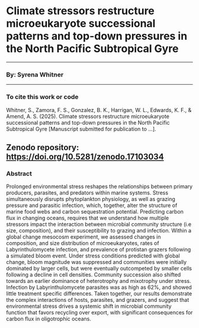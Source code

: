 # Climate stressors restructure microeukaryote successional patterns and top-down pressures in the North Pacific Subtropical Gyre
---
### By: Syrena Whitner 
--- 
### To cite this work or code 
Whitner, S., Zamora, F. S., Gonzalez, B. K., Harrigan, W. L., Edwards, K. F., & Amend, A. S. (2025). Climate stressors restructure microeukaryote successional patterns and top-down pressures in the North Pacific Subtropical Gyre [Manuscript submitted for publication to ...].

Zenodo repository: https://doi.org/10.5281/zenodo.17103034
--- 
### Abstract
Prolonged environmental stress reshapes the relationships between primary producers, parasites, and predators within marine systems. Stress simultaneously disrupts phytoplankton physiology, as well as grazing pressure and parasitic infection, which, together, alter the structure of marine food webs and carbon sequestration potential. Predicting carbon flux in changing oceans, requires that we understand how multiple stressors impact the interaction between microbial community structure (i.e size, composition), and their susceptibility to grazing and infection. Within  a global change mesocosm experiment, we assessed changes in composition, and size distribution of  microeukaryotes, rates of Labyrinthulomycete infection, and prevalence of protistan grazers following a simulated bloom event. Under stress conditions predicted with global change, bloom magnitude was suppressed and communities were initially dominated by larger cells, but were eventually outcompeted by smaller cells following a decline in cell densities. Community succession also shifted towards an earlier dominance of heterotrophy and mixotrophy under stress. Infection by Labyrinthulomycete parasites was as high as 62%, and showed little treatment specific differences. Taken together, our results demonstrate the complex interactions of hosts, parasites, and grazers, and suggest that environmental stress drives a systemic shift in microbial community function that favors recycling over export, with significant consequences for carbon flux in oligotrophic oceans.

